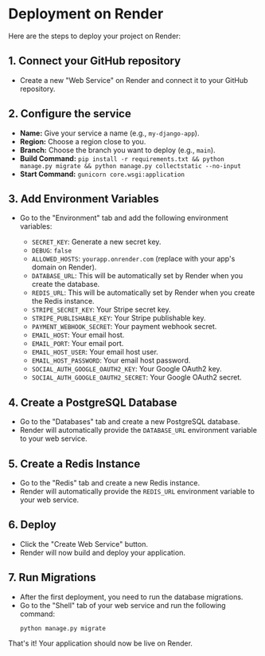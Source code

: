 # Deployment on Render

Here are the steps to deploy your project on Render:

## 1. Connect your GitHub repository

- Create a new "Web Service" on Render and connect it to your GitHub repository.

## 2. Configure the service

- **Name:** Give your service a name (e.g., `my-django-app`).
- **Region:** Choose a region close to you.
- **Branch:** Choose the branch you want to deploy (e.g., `main`).
- **Build Command:** `pip install -r requirements.txt && python manage.py migrate && python manage.py collectstatic --no-input`
- **Start Command:** `gunicorn core.wsgi:application`

## 3. Add Environment Variables

- Go to the "Environment" tab and add the following environment variables:

  - `SECRET_KEY`: Generate a new secret key.
  - `DEBUG`: `false`
  - `ALLOWED_HOSTS`: `yourapp.onrender.com` (replace with your app's domain on Render).
  - `DATABASE_URL`: This will be automatically set by Render when you create the database.
  - `REDIS_URL`: This will be automatically set by Render when you create the Redis instance.
  - `STRIPE_SECRET_KEY`: Your Stripe secret key.
  - `STRIPE_PUBLISHABLE_KEY`: Your Stripe publishable key.
  - `PAYMENT_WEBHOOK_SECRET`: Your payment webhook secret.
  - `EMAIL_HOST`: Your email host.
  - `EMAIL_PORT`: Your email port.
  - `EMAIL_HOST_USER`: Your email host user.
  - `EMAIL_HOST_PASSWORD`: Your email host password.
  - `SOCIAL_AUTH_GOOGLE_OAUTH2_KEY`: Your Google OAuth2 key.
  - `SOCIAL_AUTH_GOOGLE_OAUTH2_SECRET`: Your Google OAuth2 secret.

## 4. Create a PostgreSQL Database

- Go to the "Databases" tab and create a new PostgreSQL database.
- Render will automatically provide the `DATABASE_URL` environment variable to your web service.

## 5. Create a Redis Instance

- Go to the "Redis" tab and create a new Redis instance.
- Render will automatically provide the `REDIS_URL` environment variable to your web service.

## 6. Deploy

- Click the "Create Web Service" button.
- Render will now build and deploy your application.

## 7. Run Migrations

- After the first deployment, you need to run the database migrations.
- Go to the "Shell" tab of your web service and run the following command:
  ```
  python manage.py migrate
  ```

That's it! Your application should now be live on Render.
